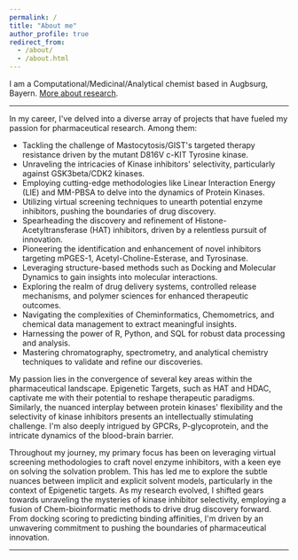 ```yaml
---
permalink: /
title: "About me"
author_profile: true
redirect_from:
  - /about/
  - /about.html
---
```


I am a Computational/Medicinal/Analytical chemist based in Augbsurg, Bayern. [More about research](/research/).

---

In my career, I've delved into a diverse array of projects that have fueled my passion for pharmaceutical research. Among them:

 * Tackling the challenge of Mastocytosis/GIST's targeted therapy resistance driven by the mutant D816V c-KIT Tyrosine kinase.
 * Unraveling the intricacies of Kinase inhibitors' selectivity, particularly against GSK3beta/CDK2 kinases.
 * Employing cutting-edge methodologies like Linear Interaction Energy (LIE) and MM-PBSA to delve into the dynamics of Protein Kinases.
 * Utilizing virtual screening techniques to unearth potential enzyme inhibitors, pushing the boundaries of drug discovery.
 * Spearheading the discovery and refinement of Histone-Acetyltransferase (HAT) inhibitors, driven by a relentless pursuit of innovation.
 * Pioneering the identification and enhancement of novel inhibitors targeting mPGES-1, Acetyl-Choline-Esterase, and Tyrosinase.
 * Leveraging structure-based methods such as Docking and Molecular Dynamics to gain insights into molecular interactions.
 * Exploring the realm of drug delivery systems, controlled release mechanisms, and polymer sciences for enhanced therapeutic outcomes.
 * Navigating the complexities of Cheminformatics, Chemometrics, and chemical data management to extract meaningful insights.
 * Harnessing the power of R, Python, and SQL for robust data processing and analysis.
 * Mastering chromatography, spectrometry, and analytical chemistry techniques to validate and refine our discoveries.

My passion lies in the convergence of several key areas within the pharmaceutical landscape. Epigenetic Targets, such as HAT and HDAC, captivate me with their potential to reshape therapeutic paradigms. Similarly, the nuanced interplay between protein kinases' flexibility and the selectivity of kinase inhibitors presents an intellectually stimulating challenge. I'm also deeply intrigued by GPCRs, P-glycoprotein, and the intricate dynamics of the blood-brain barrier.

Throughout my journey, my primary focus has been on leveraging virtual screening methodologies to craft novel enzyme inhibitors, with a keen eye on solving the solvation problem. This has led me to explore the subtle nuances between implicit and explicit solvent models, particularly in the context of Epigenetic targets. As my research evolved, I shifted gears towards unraveling the mysteries of kinase inhibitor selectivity, employing a fusion of Chem-bioinformatic methods to drive drug discovery forward. From docking scoring to predicting binding affinities, I'm driven by an unwavering commitment to pushing the boundaries of pharmaceutical innovation.

---
